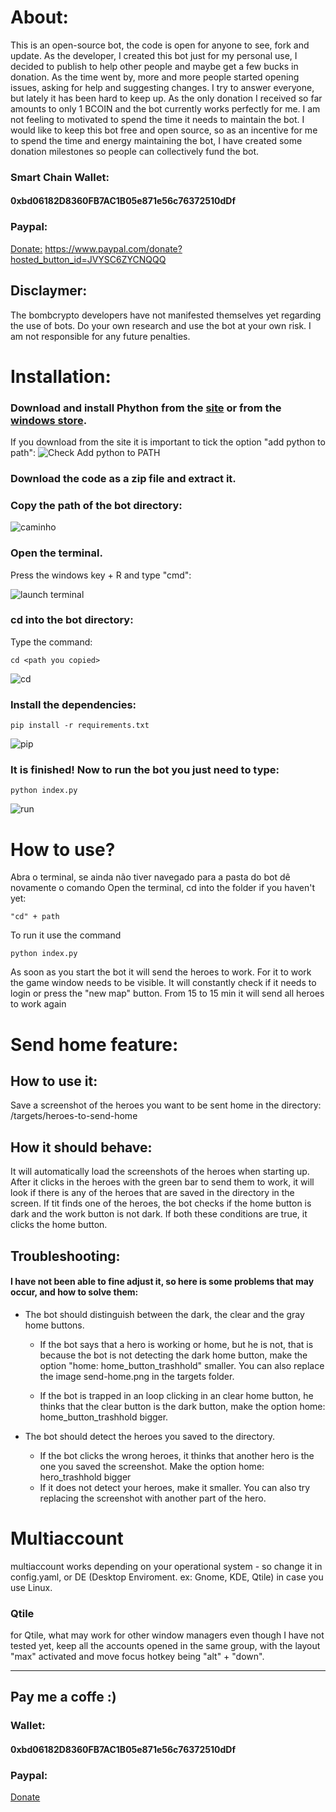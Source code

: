   
# About:
  This is an open-source bot, the code is open for anyone to see, fork and
update.
  As the developer, I created this bot just for my personal use, I decided to
publish to help other people and maybe get a few bucks in donation.  As the
time went by, more and more people started opening issues, asking for help and
suggesting changes.
  I try to answer everyone, but lately it has been hard to keep  up. As the
only donation I received so far amounts to only 1 BCOIN and the bot
currently works perfectly for me. I am not feeling to motivated to spend the
time it needs to maintain the bot. I would like to keep this bot free and open
source, so as an incentive for me to spend the time and energy maintaining the
bot, I have created some donation milestones so people can collectively fund
the bot.

### Smart Chain Wallet:
#### 0xbd06182D8360FB7AC1B05e871e56c76372510dDf

### Paypal:
[Donate:](https://www.paypal.com/donate?hosted_button_id=JVYSC6ZYCNQQQ)
https://www.paypal.com/donate?hosted_button_id=JVYSC6ZYCNQQQ

## Disclaymer:
  
  The bombcrypto developers have not manifested themselves yet regarding the
  use of bots. Do your own research and use the bot at your own risk. I am not
  responsible for any future penalties.


# Installation:
### Download and install Phython from the [site](https://www.python.org/downloads/) or from the [windows store](https://www.microsoft.com/p/python-37/9nj46sx7x90p?activetab=pivot:overviewtab). 

If you download from the site it is important to tick the option "add python
to path":
![Check Add python to PATH](https://github.com/mpcabete/bombcrypto-bot/raw/ee1b3890e67bc30e372359db9ae3feebc9c928d8/readme-images/path.png)

### Download the code as a zip file and extract it.

### Copy the path of the bot directory:

![caminho](https://github.com/mpcabete/bombcrypto-bot/raw/main/readme-images/address.png)

### Open the terminal.

Press the windows key + R and type "cmd":

![launch terminal](https://github.com/mpcabete/bombcrypto-bot/raw/main/readme-images/cmd.png)

### cd into the bot directory:
Type the command:

```
cd <path you copied>
```

![cd](https://github.com/mpcabete/bombcrypto-bot/raw/main/readme-images/cd.png)

### Install the dependencies:

```
pip install -r requirements.txt
```

  
![pip](https://github.com/mpcabete/bombcrypto-bot/raw/main/readme-images/pip.png)

### It is finished! Now to run the bot you just need to type:

```
python index.py
```

![run](https://github.com/mpcabete/bombcrypto-bot/raw/main/readme-images/run.png)


# How to use?

Abra o terminal, se ainda não tiver navegado para a pasta do bot dê novamente o comando
Open the terminal, cd into the folder if you haven't yet:

```
"cd" + path
```

To run it use the command

```
python index.py
```

As soon as you start the bot it will send the heroes to work. For it to work the game window needs to be visible.
It will constantly check if it needs to login or press the "new map" button. 
From 15 to 15 min it will send all heroes to work again


# Send home feature:

## How to use it:
Save a screenshot of the heroes you want to be sent home in the directory: /targets/heroes-to-send-home


## How it should behave:
It will automatically  load the screenshots of the heroes when starting up.
After it clicks in the heroes with the green bar to send them to work, it will look if there is any of the heroes that are saved in the directory in the screen.
If tit finds one of the heroes, the bot checks if the home button is dark and the work button is not dark.
If both these conditions are true, it clicks the home button.

## Troubleshooting:
#### I have not been able to fine adjust it, so here is some problems that may occur, and how to solve them:

- The bot should distinguish between the dark, the clear and the gray home buttons.
  - If the bot says that a hero is working or home, but he is not, that is because the bot is not detecting the dark home button, make the option "home: home_button_trashhold" smaller. You can also replace the image send-home.png in the targets folder.

  - If the bot is trapped in an loop clicking in an clear home button, he thinks that the clear button is the dark button, make the option home: home_button_trashhold bigger.

- The bot should detect the heroes you saved to the directory.
  - If the bot clicks the wrong heroes, it thinks that another hero is the one you saved the screenshot. Make the option home: hero_trashhold bigger
  - If it does not detect your heroes, make it smaller. You can also try replacing the screenshot with another part of the hero.

# Multiaccount
multiaccount works depending on your operational system - so change it in config.yaml, 
or DE (Desktop Enviroment. ex: Gnome, KDE, Qtile) in case you use Linux.

### Qtile
for Qtile, what may work for other window managers even though I have not tested yet,
keep all the accounts opened in the same group, with the layout "max" activated and move focus hotkey being  "alt" + "down". 


  ----------------

## Pay me a coffe :)

### Wallet:
#### 0xbd06182D8360FB7AC1B05e871e56c76372510dDf
### Paypal:
[Donate](https://www.paypal.com/donate?hosted_button_id=JVYSC6ZYCNQQQ)

